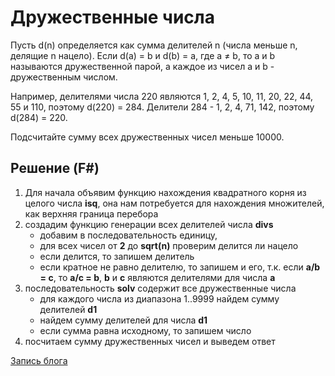 # Дружественные числа

Пусть d(n) определяется как сумма делителей n (числа меньше n, делящие n нацело).
Если d(a) = b и d(b) = a, где a ≠ b, то a и b называются дружественной парой, а каждое из чисел a и b - дружественным числом.

Например, делителями числа 220 являются 1, 2, 4, 5, 10, 11, 20, 22, 44, 55 и 110, поэтому d(220) = 284.
Делители 284 - 1, 2, 4, 71, 142, поэтому d(284) = 220.

Подсчитайте сумму всех дружественных чисел меньше 10000.  

## Решение (F#)

1. Для начала объявим функцию нахождения квадратного корня из целого числа __isq__, она нам потребуется для нахождения множителей, как верхняя граница перебора
2. создадим функцию генерации всех делителей числа __divs__
    - добавим в последовательность единицу,
    - для всех чисел от __2__ до __sqrt(n)__ проверим делится ли нацело
    - если делится, то запишем делитель
    - если кратное не равно делителю, то запишем и его, т.к. если __a/b = c__, то __a/c = b__, __b__ и __c__ являются делителями для числа __a__
3. последовательность __solv__ содержит все дружественные числа
    - для каждого числа из диапазона 1..9999 найдем сумму делителей __d1__
    - найдем сумму делителей для числа __d1__
    - если сумма равна исходному, то запишем число
4. посчитаем сумму дружественных чисел и выведем ответ

[Запись блога](https://best1c.ru/blog/post23.html)